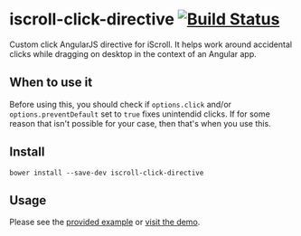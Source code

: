 # iscroll-click-directive [![Build Status](https://travis-ci.org/javiercejudo/iscroll-click-directive.svg?branch=master)](https://travis-ci.org/javiercejudo/iscroll-click-directive)

Custom click AngularJS directive for iScroll. It helps work around accidental clicks while dragging on desktop in the context of an Angular app.

## When to use it

Before using this, you should check if `options.click` and/or `options.preventDefault` set to `true` fixes unintendid clicks. If for some reason that isn't possible for your case, then that's when you use this.

## Install

    bower install --save-dev iscroll-click-directive

## Usage

Please see the [provided example](test/fixtures/index.html) or [visit the demo](https://iscroll-click-directive.herokuapp.com/).
